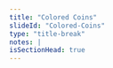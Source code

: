 ```yaml
--- 
title: "Colored Coins"
slideId: "Colored-Coins"
type: "title-break"
notes: |
isSectionHead: true
---
```

